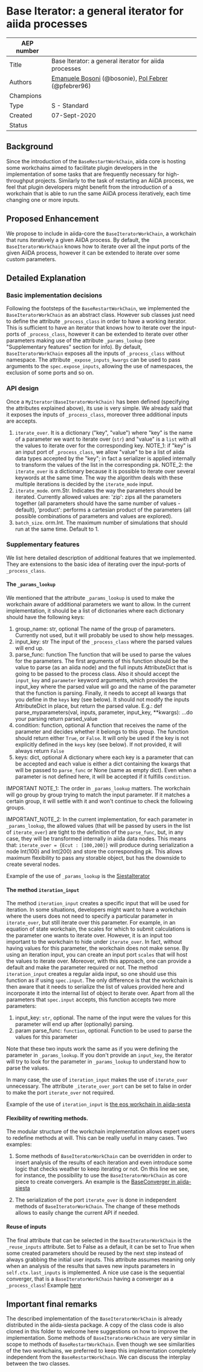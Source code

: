 # Base Iterator: a general iterator for aiida processes

| AEP number |                                                          |
|------------|--------------------------------------------------------------|
| Title      | Base Iterator: a general iterator for aiida processes               |
| Authors    | [Emanuele Bosoni](mailto:ebosoni@icmab.es) (@bosonie), [Pol Febrer](mailto:pol.febrer@icn2.cat) (@pfebrer96)|
| Champions  | 
| Type       | S - Standard                                                 |
| Created    | 07-Sept-2020                                                  |
| Status     |                                                        |

## Background

Since the introduction of the `BaseRestartWorkChain`, aiida core is hosting some workchains aimed to facilitate plugin developers in the
implementation of some tasks that are frequently necessary for high-throughput projects.
Similarly to the task of restarting an AiiDA process, we feel that plugin developers might benefit from the introduction of a workchain 
that is able to run the same AiiDA process iteratively, each time changing one or more inputs.

## Proposed Enhancement

We propose to include in aiida-core the `BaseIteratorWorkChain`, a workchain that runs iteratively a given AiiDA process. By default,
the `BaseIteratorWorkChain` knows how to iterate over all the input ports of the given AiiDA process, however it can be extended
to iterate over some custom parameters.


## Detailed Explanation

### Basic implementation decisions

Following the footsteps of the `BaseRestartWorkChain`, we implemented the `BaseIteratorWorkChain` as an abstract class. However sub classes
just need to define the attribute `_process_class` in order to have a working iterator.
This is sufficient to have an iterator that knows how to iterate over the input-ports of `_process_class`, however it can be extended to
iterate over other parameters making use of the attribute `_params_lookup` (see "Supplementary features" section for info).
By default, `BaseIteratorWorkChain` exposes all the inputs of `_process_class` without namespace. The attribute `_expose_inputs_kwargs` can
be used to pass arguments to the `spec.expose_inputs`, allowing the use of namespaces, the exclusion of some ports and so on.

### API design

Once a `MyIterator(BaseIteratorWorkChain)` has been defined (specifying the attributes explained above), its use is very simple. We already said that
it exposes the inputs of `_process_class`, moreover three additional inputs are accepts.
1. `iterate_over`. It is a dictionary ("key", "value")
    where "key" is the name of a parameter we want to iterate over (`str`) and "value" is a `list` with all
    the values to iterate over for the corresponding key. 
    NOTE_1: if "key" is an input port of `_process_class`, we allow "value" to be a list of aiida data types accepted by the "key"; 
    in fact a serializer is applied internally to transform the values of the list in the corresponding pk. 
    NOTE_2: the `iterate_over` is a dictionary because it is
    possible to iterate over several keywords at the same time. The way the algorithm deals with these
    multiple iterations is decided by the `iterate_mode` input.
2.  `iterate_mode`. orm.Str. Indicates the way the parameters should be iterated.
    Currently allowed values are: 'zip': zips all the parameters together (all parameters should
    have the same number of values - default), 'product': performs a cartesian product of the parameters
    (all possible combinations of parameters and values are explored).
3.  `batch_size`. orm.Int. The maximum number of simulations that should run at the same time.
    Default to 1.
    
### Supplementary features

We list here detailed description of additional features that we implemented. They are extensions to the basic idea of iterating over the
input-ports of `_process_class`.

#### The `_params_lookup`
We mentioned that the attribute `_params_lookup` is used to make the workchain aware of additional parameters
we want to allow. In the current implementation,
it should be a list of dictionaries where each dictionary should have the following keys:
1. group_name: str, optional
          The name of the group of parameters. Currently not used, but it will probably be used
          to show help messages.
2. input_key: str
          The input of the `_process_class` where the parsed values will end up.
3. parse_func: function
            The function that will be used to parse the values for the parameters. The first arguments
            of this function should be the value to parse (as an aiida node) and the full inputs
            AttributeDict that is going to be passed to the process class. Also it should accept the `input_key` and
            `parameter` keyword arguments, which provides the input_key where the parsed value will go
            and the name of the parameter that the function is parsing. Finally, it needs to accept all kwargs
            that you define in the `keys` key (see below).
            It should not modify the inputs AttributeDict in place, but return the parsed value.
            E.g.:
            def parse_myparameters(val, inputs, parameter, input_key, **kwargs):
                ...do your parsing
                return parsed_value
4.  condition: function, optional
            A function that receives the name of the parameter and decides whether it belongs to this group.
            The function should return either `True`, or `False`.
            It will only be used if the key is not explicitly defined in the `keys` key (see below).
            If not provided, it will always return `False`
5.  keys: dict, optional
            A dictionary where each key is a parameter that can be accepted and each value is either
            a dict containing the kwargs that will be passed to `parse_func` or None (same as empty dict).
            Even when a parameter is not defined here, it will be accepted if it fulfills `condition`.

IMPORTANT NOTE_1: The order in `_params_lookup` matters. The workchain will go group by group trying to
match the input parameter. If it matches a certain group, it will settle with it and won't continue to
check the following groups.

IMPORTANT_NOTE_2: In the current implementation, for each parameter in `_params_lookup`, the allowed values
(that will be passed by users in the list of `iterate_over`) are tight to the definition of the `parse_func`,
but, in any case, they will be transformed internally in aiida data nodes. This means that:
`iterate_over = {Ecut : [100,200]}` will produce during serialization a node Int(100) and Int(200) and store 
the corresponding pk. This allows maximum flexibility to pass any storable object, but has the downside to
create several nodes.

Example of the use of `_params_lookup` is the [SiestaIterator](https://github.com/albgar/aiida_siesta_plugin/blob/develop/aiida_siesta/workflows/iterate.py)


#### The method `iteration_input`

The method `iteration_input` creates a specific input that will be used for iteration.
In some situations, developers might want to have a workchain where 
the users does not need to specify a particular parameter in `iterate_over`, but still
iterate over this parameter.
For example, in an equation of state workchain, the scales for which
to submit calculations is the parameter one wants to iterate over. However, it is an input
too important to the workchain to hide under `iterate_over`. In fact, without having values
for this parameter, the workchain does not make sense. By using an iteration input, you can create
an input port `scales` that will host the values to iterate over. Moreover, with this approach, one can
provide a default and make the parameter required or not.
The method `iteration_input` creates a regular aiida input, so one should use this function as if using `spec.input`.
The only difference is that the workchain is then aware that it needs to serialize the list of values
provided here and incorporate it into the internal list of object to iterate over.
Apart from all the parameters that `spec.input` accepts, this function accepts two more parameters:
1. input_key: `str`, optional.
            The name of the input were the values for this parameter will end up
            after (optionally) parsing.
2. param parse_func: `function`, optional.
            Function to be used to parse the values for this parameter
            
Note that these two inputs work the same as if you were defining the parameter in `_params_lookup`.
If you don't provide an `input_key`, the iterator will try to look for the parameter in `_params_lookup` to understand how to parse the values.

In many case, the use of `iteration_input` makes the use of `iterate_over` unnecessary. 
The attribute `_iterate_over_port` can be set to false in order to make the port `iterate_over` not required.

Example of the use of `iteration_input` is [the eos workchain in aiida-sesta](https://github.com/albgar/aiida_siesta_plugin/blob/c296533195ceacc983f050adb59a8d57cb0337ae/aiida_siesta/workflows/eos.py#L233)

#### Flexibility of rewriting methods.

The modular structure of the workchain implementation allows expert users to redefine methods at will. This can be really useful in many
cases. Two examples:

1. Some methods of `BaseIteratorWorkChain` can be overridden in order to insert analysis of the results of each iteration and even
   introduce some logic that checks weather to keep iterating or not. On this line we see, for instance, the possibility to use
   the `BaseIteratorWorkChain` as core piece to create convergers. An example is the [BaseConverger in aiida-siesta](https://github.com/albgar/aiida_siesta_plugin/blob/develop/aiida_siesta/workflows/utils/converge_absclass.py)

2. The serialization of the port `iterate_over` is done in independent methods of `BaseIteratorWorkChain`. The change of these
   methods allows to easily change the current API if needed.


#### Reuse of inputs

The final attribute that can be selected in the `BaseIteratorWorkChain` is the `_reuse_inputs` attribute. Set to False as a default,
it can be set to True when some created parameters should be reused by the next step instead of always
grabbing the initial user inputs. This attribute assumes meaning only when an analysis of the results that saves new inputs parameters in
`self.ctx.last_inputs` is implemented. A nice use case is the sequential converger, that is a `BaseIteratorWorkChain` having a 
converger as a `_process_class`! Example [here](https://github.com/albgar/aiida_siesta_plugin/blob/c296533195ceacc983f050adb59a8d57cb0337ae/aiida_siesta/workflows/utils/converge_absclass.py#L158)

## Important final remarks

The described implementation of the `BaseIteratorWorkChain` is already distributed in the aiida-siesta package. A copy of the class code is
also cloned in this folder to welcome here suggestions on how to improve the implementation.
Some methods of `BaseIteratorWorkChain` are very similar in scope to methods of `BaseRestartWorkChain`. Even though we see similarities
of the two workchains, we preferred to keep this implementation completely independent from the `BaseRestartWorkChain`. We can discuss
the interplay between the two classes.

